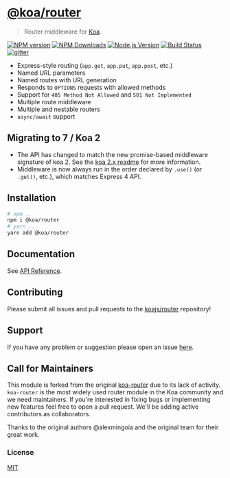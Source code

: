 # [@koa/router](https://github.com/koajs/router)

> Router middleware for [Koa](https://github.com/koajs/koa).

[![NPM version](https://img.shields.io/npm/v/@koa/router.svg?style=flat)](https://npmjs.org/package/@koa/router) 
[![NPM Downloads](https://img.shields.io/npm/dm/@koa/router.svg?style=flat)](https://npmjs.org/package/@koa/router) 
[![Node.js Version](https://img.shields.io/node/v/@koa/router.svg?style=flat)](http://nodejs.org/download/)
[![Build Status](https://img.shields.io/travis/koajs/router.svg?style=flat)](http://travis-ci.org/koajs/router)
[![gitter](https://img.shields.io/gitter/room/koajs/koa.svg?style=flat)](https://gitter.im/koajs/koa)

* Express-style routing (`app.get`, `app.put`, `app.post`, etc.)
* Named URL parameters
* Named routes with URL generation
* Responds to `OPTIONS` requests with allowed methods
* Support for `405 Method Not Allowed` and `501 Not Implemented`
* Multiple route middleware
* Multiple and nestable routers
* `async/await` support

## Migrating to 7 / Koa 2

- The API has changed to match the new promise-based middleware
  signature of koa 2. See the [koa 2.x readme](https://github.com/koajs/koa/tree/2.0.0-alpha.3) for more
  information.
- Middleware is now always run in the order declared by `.use()` (or `.get()`,
  etc.), which matches Express 4 API.

## Installation

```bash
# npm .. 
npm i @koa/router
# yarn .. 
yarn add @koa/router
```

## Documentation

See [API Reference](./API.md).

## Contributing

Please submit all issues and pull requests to the [koajs/router](http://github.com/koajs/router) repository!

## Support

If you have any problem or suggestion please open an issue [here](https://github.com/koajs/router/issues).

## Call for Maintainers

This module is forked from the original [koa-router](https://github.com/ZijianHe/koa-router) due to its lack of activity. `koa-router` is the most widely used router module in the Koa community and we need maintainers. If you're interested in fixing bugs or implementing new features feel free to open a pull request. We'll be adding active contributors as collaborators.

Thanks to the original authors @alexmingoia and the original team for their great work.

### License

[MIT](LICENSE)